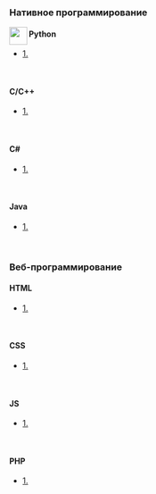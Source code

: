 <img src="http://splincode.github.io/build/img/basework.png" align="center" alt="">

<h3>Нативное программирование</h3>
<img src="http://splincode.github.io/course/img/p.png" align="left" width="32" height="32" alt="">
<h4>Python</h4>
<ul>
	<li>
		<a href="#">1. </a>
	</li>
</ul><br>

<h4>C/С++</h4>
<ul>
	<li>
		<a href="#">1. </a>
	</li>
</ul><br>

<h4>C#</h4>
<ul>
	<li>
		<a href="#">1. </a>
	</li>
</ul><br>

<h4>Java</h4>
<ul>
	<li>
		<a href="#">1. </a>
	</li>
</ul><br>

<h3>Веб-программирование</h3>

<h4>HTML</h4>
<ul>
	<li>
		<a href="#">1. </a>
	</li>
</ul><br>

<h4>CSS</h4>
<ul>
	<li>
		<a href="#">1. </a>
	</li>
</ul><br>

<h4>JS</h4>
<ul>
	<li>
		<a href="#">1. </a>
	</li>
</ul><br>

<h4>PHP</h4>
<ul>
	<li>
		<a href="#">1. </a>
	</li>
</ul><br>